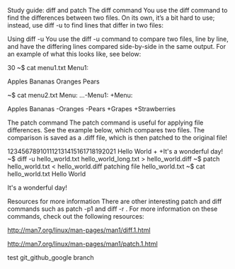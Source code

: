 Study guide: diff and patch
The diff command
You use the diff command to find the differences between two files. On its own, it’s a bit hard to use; instead, use diff -u to find lines that differ in two files:

Using diff -u
You use the diff -u command to compare two files, line by line, and have the differing lines compared side-by-side in the same output. For an example of what this looks like, see below:

30
~$ cat menu1.txt 
Menu1:

Apples
Bananas
Oranges
Pears

~$ cat menu2.txt 
Menu:
…-Menu1:
+Menu:
 
 Apples
 Bananas
-Oranges
-Pears
+Grapes
+Strawberries

The patch command
The patch command is useful for applying file differences. See the example below, which compares two files. The comparison is saved as a .diff file, which is then patched to the original file!

123456789101112131415161718192021
 Hello World
+
+It's a wonderful day!
~$ diff -u hello_world.txt hello_world_long.txt > hello_world.diff
~$ patch hello_world.txt < hello_world.diff 
patching file hello_world.txt
~$ cat hello_world.txt 
Hello World

It's a wonderful day!

Resources for more information
There are other interesting patch and diff commands such as patch -p1 and diff -r . For more information on these commands, check out the following resources:

http://man7.org/linux/man-pages/man1/diff.1.html

http://man7.org/linux/man-pages/man1/patch.1.html

test git_github_google branch
